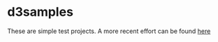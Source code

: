 # d3samples
These are simple test projects.  A more recent effort can be found [here](http://tombeach.github.io/DCschoolMap/)
